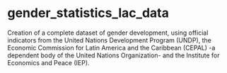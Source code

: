 # gender_statistics_lac_data
Creation of a complete dataset of gender development, using official indicators from the United Nations Development Program (UNDP), the Economic Commission for Latin America and the Caribbean (CEPAL) -a dependent body of the United Nations Organization- and the Institute for Economics and Peace (IEP).
